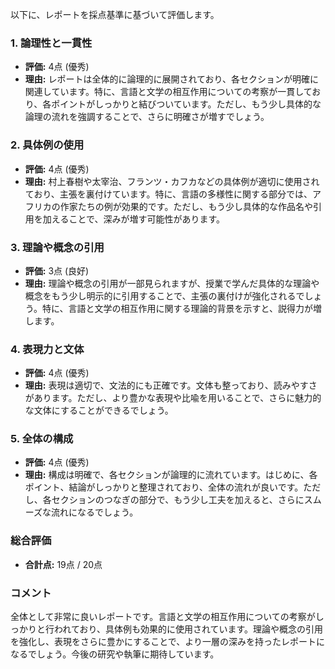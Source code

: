 以下に、レポートを採点基準に基づいて評価します。

### 1. 論理性と一貫性
- **評価:** 4点 (優秀)
- **理由:** レポートは全体的に論理的に展開されており、各セクションが明確に関連しています。特に、言語と文学の相互作用についての考察が一貫しており、各ポイントがしっかりと結びついています。ただし、もう少し具体的な論理の流れを強調することで、さらに明確さが増すでしょう。

### 2. 具体例の使用
- **評価:** 4点 (優秀)
- **理由:** 村上春樹や太宰治、フランツ・カフカなどの具体例が適切に使用されており、主張を裏付けています。特に、言語の多様性に関する部分では、アフリカの作家たちの例が効果的です。ただし、もう少し具体的な作品名や引用を加えることで、深みが増す可能性があります。

### 3. 理論や概念の引用
- **評価:** 3点 (良好)
- **理由:** 理論や概念の引用が一部見られますが、授業で学んだ具体的な理論や概念をもう少し明示的に引用することで、主張の裏付けが強化されるでしょう。特に、言語と文学の相互作用に関する理論的背景を示すと、説得力が増します。

### 4. 表現力と文体
- **評価:** 4点 (優秀)
- **理由:** 表現は適切で、文法的にも正確です。文体も整っており、読みやすさがあります。ただし、より豊かな表現や比喩を用いることで、さらに魅力的な文体にすることができるでしょう。

### 5. 全体の構成
- **評価:** 4点 (優秀)
- **理由:** 構成は明確で、各セクションが論理的に流れています。はじめに、各ポイント、結論がしっかりと整理されており、全体の流れが良いです。ただし、各セクションのつなぎの部分で、もう少し工夫を加えると、さらにスムーズな流れになるでしょう。

### 総合評価
- **合計点:** 19点 / 20点

### コメント
全体として非常に良いレポートです。言語と文学の相互作用についての考察がしっかりと行われており、具体例も効果的に使用されています。理論や概念の引用を強化し、表現をさらに豊かにすることで、より一層の深みを持ったレポートになるでしょう。今後の研究や執筆に期待しています。